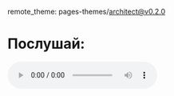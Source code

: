 remote_theme: pages-themes/architect@v0.2.0
<!DOCTYPE html>
<html>
<head>
  <title>MP3 Player</title>
</head>
<body>
  <h1>Послушай:</h1>
  <audio controls>
    <source src="\Ernest_Merkel.mp3" type="audio/mpeg">
    Ваш браузер не поддерживает воспроизведение аудио.
  </audio>
</body>
</html>
